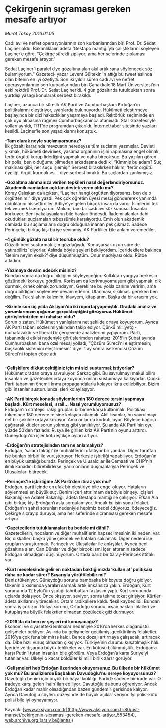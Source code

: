 # Çekirgenin sıçraması gereken mesafe artıyor

*Murat Tokay 2016.01.05*

<div class="pNewsDetailMainContent ctx_content" itemprop="articleBody">
 <p>
  Cadı avı ve nefret operasyonlarının son kurbanlarından biri Prof. Dr. Sedat Laçiner oldu. Bakanlıkların âdeta ‘Gestapo mantığı’yla çalıştıklarını söyleyen Laçiner’e göre, “Çekirge sürekli zıplıyor; ama her seferinde zıplaması gereken mesafe artıyor.”
 </p>
 <p>
  Sedat Laçiner’i paralel diye gözaltına alan akıl artık sana söylenecek söz bulamıyorum.” Gazeteci- yazar Levent Gültekin’in attığı bu tweet aslında olan bitenin en iyi özetiydi. Son iki yıldır süren cadı avı ve nefret operasyonlarının son kurbanlarından biri Çanakkale 18 Mart Üniversitesi’nin eski rektörü Prof. Dr. Sedat Laçiner’di. 4 gün gözaltında tutulduktan sonra yurtdışı yasağı konularak serbest bırakıldı.
 </p>
 <p>
  Laçiner, uzunca bir süredir AK Parti ve Cumhurbaşkanı Erdoğan’ın politikalarını eleştiriyor, uyarılarda bulunuyordu. Hükümeti eleştirmeye başlayınca bir dizi haksızlıklar yaşamaya başladı. Rektörlük seçiminde en çok oyu almasına rağmen Cumhurbaşkanınca atanmadı. Star Gazetesi’yle yolları ayrıldı, TRT’de programdan çıkarıldı. İnternethaber sitesinde yazıları kesildi. Laçiner’le son yaşadıklarını konuştuk.
 </p>
 <p>
  <strong>
   -Tam olarak neyle suçlanıyorsunuz?
  </strong>
  <br/>
  İlk gözaltı kararında mevzuatın neredeyse tüm suçlarını yazmışlar. Devleti yıkmak, hükümeti devirmek, yasama organının işini yapmasına engel olmak, terör örgütü kurup liderliğini yapmak ve daha birçok suç. Bu yazıları gören bir polis, ben olduğumu bilmeden arkadaşına dedi ki, “Kimmiş bu adam? Suç makinası gibi, her suçu işlemiş.” Serbest bırakılırken hâkim, ‘terör örgütü üyeliği, örgüt kurmak vs...’ diye serbest bıraktı. Bu suçlardan zanlıymışız.
 </p>
 <p>
  <strong>
   -Gözaltına alınmanıza verilen tepkileri nasıl değerlendiriyorsunuz. Akademik camiadan açıktan destek veren oldu mu?
  </strong>
  <br/>
  Koray Çalışkan da açıktan, “Laçiner hangi örgütten diyorsanız, ben de o örgüttenim.” diye yazdı. Pek çok öğretim üyesi mesaj göndererek yanımda olduklarını hissettirdiler. Adliye’ye gelen birçok insan da vardı. İsimlerini tek tek vermek istemiyorum. Malum, tam bir cadı avı söz konusu. İnsanlar korkuyor. Beni yakalayanların bile başları öndeydi. İfademi alanlar dahi okudukları suçlamaları tebessümle karşılıyordu. Emin olun akademik camiada bu suçlamaların doğru olduğuna inanan pek çıkmaz. Sadece Perinçekçi birkaç kişi bu işe sevinmiş. AK Partililer bile anlam veremediler.
 </p>
 <p>
  <strong>
   -4 günlük gözaltı nasıl bir tecrübe oldu?
  </strong>
  <br/>
  Gözaltı beni susturmak için gözdağıydı. ‘Konuşursan uzun süre de yatırabiliriz’ diyorlar. Aslında böyle şeyleri bekliyordum. İçeridekilere bakınca ‘Benim neyim eksik?’ diye düşünmüştüm. Onur madalyası oldu. Rütbe atladım.
 </p>
 <p>
  <strong>
   -Yazmaya devam edecek misiniz?
  </strong>
  <br/>
  Bundan sonra da doğru bildiğimi söyleyeceğim. Kolluktan yargıya herkesin gözündeki korkuyu gördüm. Korksam da korkmuyormuşum gibi yapmak, dik durmak, örnek olmak zorundayım. Gerekirse bu yolda canımı veririm, ama doğru bildiğimi söylemeye devam ederim. Utanması, sıkılması gereken ben değilim. Tek silahım kalemim, klavyem, kitaplarım. Başka da bir aracım yok.
 </p>
 <p>
  <strong>
   -Sizinle son üç yılda Aksiyon’da iki röportaj yapmıştık. Oradaki analiz ve yorumlarınızın çoğunun gerçekleştiğini görüyoruz. Hükümet görüşlerinizden mi rahatsız oldu?
  </strong>
  <br/>
  Sorun o zaten. Hükümetin yanlışlarını net şekilde ortaya koyuyorum. Ayrıca AK Parti tabanı sözlerimi yakından takip ediyor. Çünkü milliyetçi-muhafazakâr ve liberal bir çerçevede analizlerimi yapıyorum. Parti, tabanındaki etkisi nedeniyle görüşlerimden rahatsız. 2015’in Şubat ayında Cumhurbaşkanı bana özel mesaj yolladı, “Çözüm Süreci’ni eleştirmesin; başkanlık sistemini eleştirmesin” diye. 1 ay sonra ise kendisi Çözüm Süreci’ni toptan çöpe attı
 </p>
 <p>
  <img alt="" src="http://web.archive.org/web/20160108014139im_/http://medya.aksiyon.com.tr//aksiyon/2016/01/05/574175.jpg "/>
 </p>
 <p>
  <strong>
   -Çelişkilere dikkat çektiğiniz için mi sizi susturmak istiyorlar?
  </strong>
  <br/>
  Hükümet oradan oraya savruluyor. Sarkaç gibi. Bu savrulmayı makul bilim insanları ve gazeteciler ortaya koyunca onları susturmaya kalkıyorlar. Çünkü Parti tabanının önemli kısmı propagandalarla kolayca ikna edilebiliyor. Bizim gibi insanlar susturulunca işleri kolaylaşıyor.
 </p>
 <p>
  <strong>
   -AK Parti birçok konuda söylemlerinin 180 derece tersini yapmaya başladı. Kürt meselesi, İsrail… Nasıl yorumluyorsunuz?
  </strong>
  <br/>
  Erdoğan’ın stratejisi rakip grupları birbirine karşı kullanmak. Politikası tükenince 180 derece tersine kolayca atlamak. Akil insanlar, bu savrulmayı net bir şekilde ortaya koyuyor. Ama onlar da korkutuluyor. Böylece bağırıp çağırarak kitleler sorun yokmuş gibi yanıltılıyor. Şu anda AK Parti’nin oyu yüzde 50’den fazladır. Rusya ile girilen kriz AK Parti’nin oyunu arttırdı. Güneydoğu’da işler kötüleştikçe oyları artıyor.
 </p>
 <p>
  <strong>
   -Erdoğan’ın stratejisinden tam ne anlamalıyız?
  </strong>
  <br/>
  Erdoğan, ‘salam taktiği’ ile muhaliflerini ufaltıyor bir yandan. Diğer taraftan ise bunları birbiri ile vuruşturuyor. Herkesle işbirliği yapabiliyor. Erdoğan’ın en büyük ustalığı burada. Perinçek ve Ulusalcılar ile Cemaati ve CHP’nin ılımlı kanadını bitirebilirlerse, yarın onların düşmanlarıyla Perinçek ve Ulusalcıları bitirecek.
 </p>
 <p>
  <strong>
   -Perinçek’le işbirliğine AK Parti’den itiraz yok mu?
  </strong>
  <br/>
  Erdoğan, parti içinde en ufak bir eleştiriye bile engel oluyor. Hataların söylenmesi en büyük suç. Benim içeri attırılmam da böyle bir şey. İçişleri Bakanlığı ve Adalet Bakanlığı, âdeta Gestapo mantığı ile çalışıyor. Efkan Ala gibi birkaç kişi Erdoğan’ı asla sorgulamıyor. Ancak bu işin sonu felaket. Erdoğan’ın şahsi sorunları nedeniyle hepimiz bedel ödüyoruz, ödeyeceğiz. Çekirge sıçrayıp duruyor, ama her seferinde sıçranması gereken mesafe artıyor.
 </p>
 <p>
  <strong>
   -Gazetecilerin tutuklanmaları bu bedele mi dâhil?
  </strong>
  <br/>
  Gazetecilerin, hocaların ve diğer muhaliflerin hapsedilmesinin iki nedeni var. Bir, dikkatleri başka yöne çekmek ve hataları saklamak. Diğer nedeni ise grupları vuruşturmak. Perinçek ve Ulusalcılar ile anlaştılar. Ayrıca beni gözaltına alan, Can Dündar ve diğer birçok ismi içeri attıranın sadece Erdoğan olmadığını düşünüyorum. Ortada bariz bir Saray-Perinçek ittifakı var.
 </p>
 <p>
  <strong>
   -Kürt meselesinde gelinen noktadan baktığımızda ‘kullan at’ politikası daha ne kadar sürer? Başarıyla yürütülebilir mi?
  </strong>
  <br/>
  Deniz tükeniyor. Güneydoğu sorunu bambaşka bir boyuta doğru gidiyor. Ülkenin o kısmında yaraları sarmak artık imkânsıza yakın. Erdoğan, Kürt sorununda 12 Eylül’ün yaptığı tahribattan fazlasını yaptı. Kürt sorununda uçlarda dolaşıyor. Önce okşuyor, seviyor, sonra tekme tokat girişiyor. Kürtler âdeta akıllarını yitirecekler. Ortam radikallere kaldı. Nesil kaybedildi. Bundan sonra iş çok zor. Rusya sorunu, Ortadoğu sorunu, insan hakları ihlalleri ve kutuplaşma büyük felaketler olmadan çözülecek gibi durmuyor.
 </p>
 <p>
  <strong>
   -2016’da da benzer şeyleri mi konuşacağız?
  </strong>
  <br/>
  Ekonomi ve siyasetteki kırılmalar nedeniyle 2016’da herkes olağanüstü gelişmeler bekliyor. Aslında bu gelişmeler gecikmiş, geciktirilmiş felaketler. 2016’ya çok fena bir miras kaldı. Bence dozajı artırmaya çalışacak, artıracak da. Dibe hızlı vuruş olmadan çıkış yok. Türkiye’nin durumu kuşatılmışlık hâli. İçeride ve dışarıda büyük tehlikeler var. En kötüsü bölünmüşlük. Erdoğan’a karşı Putin’i tutan insanları bile gördüm. Veya Erdoğan’a karşı Suriye’yi tutanlar var. Ülkeyi o kadar böldüler ki millî birlik zarar görüyor.
 </p>
 <p>
  <strong>
   -Gelişmeleri hep Erdoğan üzerinden okuyorsunuz. Bu ülkede bir hükümet yok mu? Bu analizlerde Başbakan Davudoğlu’nu nereye koyuyorsunuz?
  </strong>
  <br/>
  Davutoğlu benim için büyük bir hayal kırıklığı. Partide sadece bir irade var. O iradeye karşı gelen ‘hain’ ilan ediliyor. Davutoğlu da bunu öğreniyor. Ancak Erdoğan kadar mahir olmadığından bazen gündemin gerisinde kalıyor. Ayrıca Davutoğlu söylem düzeyinde de büyük açıklar veriyor. İyi polis-kötü polisi bile iyi oynayamıyor.
 </p>
</div>


Kaynak: [www.aksiyon.com.tr](http://www.aksiyon.com.tr:80/ust-manset/cekirgenin-sicramasi-gereken-mesafe-artiyor_553454), [web.archive.org (arşiv bağlantısı)](http://web.archive.org/web/20160108014139/http://www.aksiyon.com.tr:80/ust-manset/cekirgenin-sicramasi-gereken-mesafe-artiyor_553454)
